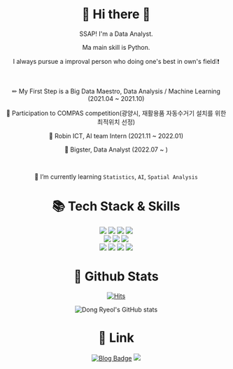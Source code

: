 <div align="center">

# 👋 **Hi there** 👋
  SSAP! I'm a Data Analyst.
  
  Ma main skill is Python.
  
  I always pursue a improval person who doing one's best in own's field❕❗
  
  <br>
  
  
  ✏ My First Step is a Big Data Maestro, Data Analysis / Machine Learning (2021.04 ~ 2021.10)
  
  🧩 Participation to COMPAS competition(광양시, 재활용품 자동수거기 설치를 위한 최적위치 선정)
  
  💊 Robin ICT, AI team Intern (2021.11 ~ 2022.01)
  
  🐨 Bigster, Data Analyst (2022.07 ~ )
  
  <br>
  
  🌱 I’m currently learning `Statistics`, `AI`, `Spatial Analysis`
  

  
  
<!--
- 🔭 I’m currently working on ...
- 
- 👯 I’m looking to collaborate on ...
- 🤔 I’m looking for help with ...
- 💬 Ask me about ...
- 📫 How to reach me: ...
- 😄 Pronouns: ...
- ⚡ Fun fact: ...
-->

  
  # 📚 Tech Stack & Skills #
  
  <img src="https://img.shields.io/badge/Python-3776AB?style=for-the-badge&logo=Python&logoColor=white">
  <img src="https://img.shields.io/badge/R-276DC3?style=for-the-badge&logo=R&logoColor=white">
  <img src="https://img.shields.io/badge/mysql-4479A1?style=for-the-badge&logo=mysql&logoColor=white">
  <img src="https://img.shields.io/badge/Qgis-589632?style=for-the-badge&logo=Qgis&logoColor=white">
  
  <br>
  <img src="https://img.shields.io/badge/TensorFlow-FF6F00?style=for-the-badge&logo=TensorFlow&logoColor=white">
  <img src="https://img.shields.io/badge/Keras-D00000?style=for-the-badge&logo=Keras&logoColor=white">
  <img src="https://img.shields.io/badge/PyTorch-EE4C2C?style=for-the-badge&logo=PyTorch&logoColor=white">
  <br>
  <img src="https://img.shields.io/badge/Stack Overflow-F58025?style=for-the-badge&logo=Stack Overflow&logoColor=white">
  <img src="https://img.shields.io/badge/Git-F05032?style=for-the-badge&logo=Git&logoColor=white">
  <img src="https://img.shields.io/badge/GitHub-181717?style=for-the-badge&logo=GitHub&logoColor=white">
  <img src="https://img.shields.io/badge/Sourcetree-0052CC?style=for-the-badge&logo=Sourcetree&logoColor=white">
  
  
  # 💨 Github Stats
  [![Hits](https://hits.seeyoufarm.com/api/count/incr/badge.svg?url=https%3A%2F%2Fgithub.com%2FDONGRYEOLLEE1&count_bg=%2379C83D&title_bg=%23555555&icon=&icon_color=%23C42020&title=hits&edge_flat=false)](https://hits.seeyoufarm.com)
  
  
  ![Dong Ryeol's GitHub stats](https://github-readme-stats.vercel.app/api?username=DONGRYEOLLEE1&show_icons=true&theme=cobalt) 

  # 🔗 Link  
  [![Blog Badge](https://img.shields.io/badge/Tech%20Blog-555263?style=flat&logoColor=white)]("https://dongryeollee1.github.io/)
  <a href="mailto:cmeig21@gmail.com" target="_blank"><img src="https://img.shields.io/badge/Gmail-EA4335?style=flat-square&logo=Gmail&logoColor=white"/></a>
  
  
</div>
